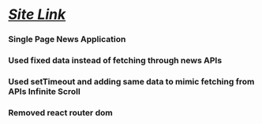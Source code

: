 # _[Site Link](https://sunnymaharshi.github.io/NewsDheko-Reactjs/)_

### Single Page News Application

### Used fixed data instead of fetching through news APIs

### Used setTimeout and adding same data to mimic fetching from APIs Infinite Scroll

### Removed react router dom
